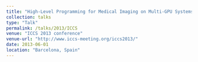 ```yaml
---
title: "High-Level Programming for Medical Imaging on Multi-GPU Systems using the SkelCL Library"
collection: talks
type: "Talk"
permalink: /talks/2013/ICCS
venue: "ICCS 2013 conference"
venue-url: "http://www.iccs-meeting.org/iccs2013/"
date: 2013-06-01
location: "Barcelona, Spain"
---
```

